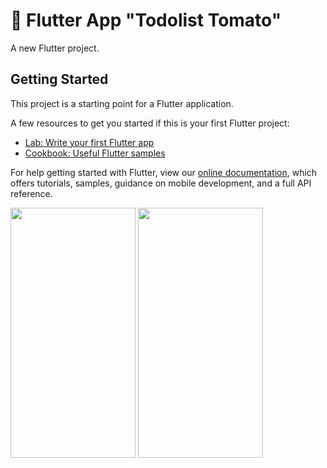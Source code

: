 # 🍅 Flutter App "Todolist Tomato"

A new Flutter project.

## Getting Started

This project is a starting point for a Flutter application.

A few resources to get you started if this is your first Flutter project:

- [Lab: Write your first Flutter app](https://flutter.dev/docs/get-started/codelab)
- [Cookbook: Useful Flutter samples](https://flutter.dev/docs/cookbook)

For help getting started with Flutter, view our
[online documentation](https://flutter.dev/docs), which offers tutorials,
samples, guidance on mobile development, and a full API reference.

<div>
<img src="https://user-images.githubusercontent.com/51106050/183252092-608e71fc-632d-4823-b5a5-ff59ca0cbb3c.png" width="200" height="400"/>
<img src="https://user-images.githubusercontent.com/51106050/183251933-5ffe6878-446c-47ff-a605-f579531f147e.png" width="200" height="400"/>
</div>
